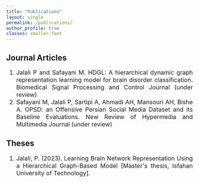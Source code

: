 ```yaml
---
title: "Publications"
layout: single
permalink: /publications/
author_profile: true
classes: smaller-font
---
```


## Journal Articles
<div style="text-align: justify; font-size: 16px;">
  <ol>
    <li>Jalali P and Safayani M. HDGL: A hierarchical dynamic graph representation learning model for brain disorder classification. Biomedical Signal Processing and Control Journal (under review)</li>
    <li>Safayani M, Jalali P, Sartipi A, Ahmadi AH, Mansouri AH, Bishe A. OPSD: an Offensive Persian Social Media Dataset and its Baseline Evaluations. New Review of Hypermedia and Multimedia Journal (under review)</li>
  </ol>
</div>  


## Theses
<div style="text-align: justify; font-size: 16px;">
  <ol>
     <li>Jalali, P. (2023). Learning Brain Network Representation Using a Hierarchical Graph-Based Model [Master's thesis, Isfahan University of Technology].</li>
  </ol>
</div>       



